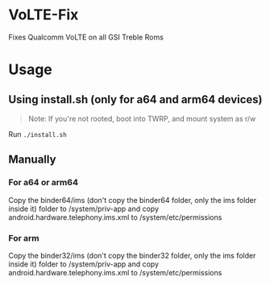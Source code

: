 # VoLTE-Fix
Fixes Qualcomm VoLTE on all GSI Treble Roms

# Usage
## Using install.sh (only for a64 and arm64 devices)
> Note: If you're not rooted, boot into TWRP, and mount system as r/w

Run
``./install.sh``

## Manually
### For a64 or arm64
Copy the binder64/ims (don't copy the binder64 folder, only the ims folder inside it) folder to /system/priv-app and copy android.hardware.telephony.ims.xml to /system/etc/permissions

### For arm
Copy the binder32/ims (don't copy the binder32 folder, only the ims folder inside it) folder to /system/priv-app and copy android.hardware.telephony.ims.xml to /system/etc/permissions
